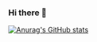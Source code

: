 ### Hi there 👋


[![Anurag's GitHub stats](https://github-readme-stats.vercel.app/api?username=woss)](https://github.com/anuraghazra/github-readme-stats)


<!--
**woss/woss** is a ✨ _special_ ✨ repository because its `README.md` (this file) appears on your GitHub profile.

Here are some ideas to get you started:

- 🔭 I’m currently working on ...
- 🌱 I’m currently learning ...
- 👯 I’m looking to collaborate on ...
- 🤔 I’m looking for help with ...
- 💬 Ask me about ...
- 📫 How to reach me: ...
- 😄 Pronouns: ...
- ⚡ Fun fact: ...
-->
